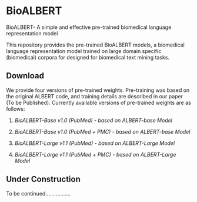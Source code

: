 # BioALBERT
BioALBERT- A simple and effective pre-trained biomedical language representation model


This repository provides the pre-trained BioALBERT models, a biomedical language representation model trained on large domain specific (biomedical) corpora for designed for biomedical text mining tasks.


## Download

We provide four versions of pre-trained weights. Pre-training was based on the original ALBERT code, and training details are described in our paper (To be Published). Currently available versions of pre-trained weights are as follows:

1) *BioALBERT-Base v1.0 (PubMed) - based on ALBERT-base Model*

2) *BioALBERT-Base v1.0 (PubMed + PMC) - based on ALBERT-base Model*

3) *BioALBERT-Large v1.1 (PubMed) - based on ALBERT-Large Model*

4) *BioALBERT-Large v1.1 (PubMed + PMC) - based on ALBERT-Large Model*


## Under Construction 

To be continued.................
